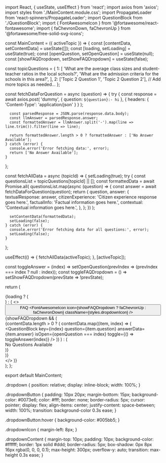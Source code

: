 import React, { useState, useEffect } from 'react';
import axios from 'axios';
import styles from './MainContent.module.css';
import PropagateLoader from 'react-spinners/PropagateLoader';
import QuestionBlock from './QuestionBlock';
import { FontAwesomeIcon } from '@fortawesome/react-fontawesome';
import { faChevronDown, faChevronUp } from '@fortawesome/free-solid-svg-icons';

const MainContent = ({ activeTopic }) => {
  const [contentData, setContentData] = useState([]);
  const [loading, setLoading] = useState(true);
  const [openQuestion, setOpenQuestion] = useState(null);
  const [showFAQDropdown, setShowFAQDropdown] = useState(false);

  const topicQuestions = {
    1: [
      'What are the average class sizes and student-teacher ratios in the local schools?',
      'What are the admission criteria for the schools in this area?',
    ],
    2: ['Topic 2 Question 1', 'Topic 2 Question 2'],
    // Add more topics as needed...
  };

  const fetchDataForQuestion = async (question) => {
    try {
      const response = await axios.post(
        'dummy',
        { question: `${question}:- hi` },
        { headers: { 'Content-Type': 'application/json' } }
      );

      const parsedResponse = JSON.parse(response.data.body);
      const llmAnswer = parsedResponse.answer;
      const formattedAnswer = llmAnswer.split('-').map(line => line.trim()).filter(line => line);

      return formattedAnswer.length > 0 ? formattedAnswer : ['No Answer Available'];
    } catch (error) {
      console.error('Error fetching data:', error);
      return ['No Answer Available'];
    }
  };

  const fetchAllData = async (topicId) => {
    setLoading(true);
    try {
      const questionsList = topicQuestions[topicId] || [];
      const formattedData = await Promise.all(
        questionsList.map(async (question) => {
          const answer = await fetchDataForQuestion(question);
          return {
            question,
            answer: {
              textualResponse: answer,
              citizenExperience: 'Citizen experience response goes here.',
              factualInfo: 'Factual information goes here.',
              contextual: 'Contextual information goes here.',
            },
          };
        })
      );

      setContentData(formattedData);
      setLoading(false);
    } catch (error) {
      console.error('Error fetching data for all questions:', error);
      setLoading(false);
    }
  };

  useEffect(() => {
    fetchAllData(activeTopic);
  }, [activeTopic]);

  const toggleAnswer = (index) => setOpenQuestion(prevIndex => (prevIndex === index ? null : index));
  const toggleFAQDropdown = () => setShowFAQDropdown(prevState => !prevState);

  return (
    <div className={styles.mainContent}>
      {loading ? (
        <div className={styles.loaderWrapper}>
          <PropagateLoader color="rgb(15, 95, 220)" loading={loading} size={22} />
        </div>
      ) : (
        <>
          <div className={styles.dropdown}>
            <button onClick={toggleFAQDropdown} className={styles.dropdownButton}>
              FAQ
              <FontAwesomeIcon icon={showFAQDropdown ? faChevronUp : faChevronDown} className={styles.dropdownIcon} />
            </button>
            {showFAQDropdown && (
              <div className={styles.dropdownContent}>
                {contentData.length > 0 ? (
                  contentData.map((item, index) => (
                    <QuestionBlock
                      key={index}
                      question={item.question}
                      answerData={item.answer}
                      isOpen={openQuestion === index}
                      toggle={() => toggleAnswer(index)}
                    />
                  ))
                ) : (
                  <div>No Questions Available</div>
                )}
              </div>
            )}
          </div>
        </>
      )}
    </div>
  );
};

export default MainContent;





.dropdown {
  position: relative;
  display: inline-block;
  width: 100%;
}

.dropdownButton {
  padding: 10px 20px;
  margin-bottom: 15px;
  background-color: #0073e6;
  color: #fff;
  border: none;
  border-radius: 5px;
  cursor: pointer;
  display: flex;
  align-items: center;
  justify-content: space-between;
  width: 100%;
  transition: background-color 0.3s ease;
}

.dropdownButton:hover {
  background-color: #005bb5;
}

.dropdownIcon {
  margin-left: 8px;
}

.dropdownContent {
  margin-top: 10px;
  padding: 10px;
  background-color: #ffffff;
  border: 1px solid #ddd;
  border-radius: 5px;
  box-shadow: 0px 8px 16px rgba(0, 0, 0, 0.1);
  max-height: 300px;
  overflow-y: auto;
  transition: max-height 0.3s ease;
}
